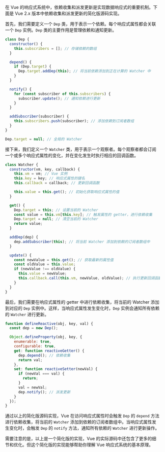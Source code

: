 在 Vue 的响应式系统中，依赖收集和派发更新是实现数据响应式的重要机制。下面是 Vue 2.x 版本中依赖收集和派发更新的简化版源码实现。

首先，我们需要定义一个 `Dep` 类，用于表示一个依赖。每个响应式属性都会关联一个 `Dep` 实例。`Dep` 类的主要作用是管理依赖和通知更新。

```javascript
class Dep {
  constructor() {
    this.subscribers = []; // 存储依赖的数组
  }

  depend() {
    if (Dep.target) {
      Dep.target.addDep(this); // 将当前依赖添加到正在计算的 Watcher 中
    }
  }

  notify() {
    for (const subscriber of this.subscribers) {
      subscriber.update(); // 通知依赖进行更新
    }
  }

  addSubscriber(subscriber) {
    this.subscribers.push(subscriber); // 添加依赖到订阅者数组
  }
}

Dep.target = null; // 全局的 Watcher

```

接下来，我们定义一个 `Watcher` 类，用于表示一个观察者。每个观察者都会订阅一个或多个响应式属性的变化，并在变化发生时执行相应的回调函数。

```javascript
class Watcher {
  constructor(vm, key, callback) {
    this.vm = vm; // Vue 实例
    this.key = key; // 响应式属性的键名
    this.callback = callback; // 更新回调函数

    this.value = this.get(); // 初始化获取响应式属性的值
  }

  get() {
    Dep.target = this; // 设置当前的 Watcher
    const value = this.vm[this.key]; // 触发属性的 getter，进行依赖收集
    Dep.target = null; // 清空当前的 Watcher
    return value;
  }

  addDep(dep) {
    dep.addSubscriber(this); // 将当前 Watcher 添加到依赖的订阅者数组中
  }

  update() {
    const newValue = this.get(); // 获取最新的属性值
    const oldValue = this.value;
    if (newValue !== oldValue) {
      this.value = newValue;
      this.callback.call(this.vm, newValue, oldValue); // 执行更新回调函数
    }
  }
}
```

最后，我们需要在响应式属性的 getter 中进行依赖收集，将当前的 Watcher 添加到对应的 `Dep` 实例中。这样，当响应式属性发生变化时，`Dep` 实例会通知所有依赖的 `Watcher` 进行更新。

```javascript
function defineReactive(obj, key, val) {
  const dep = new Dep();

  Object.defineProperty(obj, key, {
    enumerable: true,
    configurable: true,
    get: function reactiveGetter() {
      dep.depend(); // 依赖收集
      return val;
    },
    set: function reactiveSetter(newVal) {
      if (newVal === val) {
        return;
      }
      val = newVal;
      dep.notify(); // 派发更新
    }
  });
}

```

通过以上的简化版源码实现，Vue 在访问响应式属性时会触发 `Dep` 的 `depend` 方法进行依赖收集，将当前的 `Watcher` 添加到依赖的订阅者数组中。当响应式属性发生变化时，会触发 `Dep` 的 `notify` 方法，通知所有依赖的 `Watcher` 进行更新操作。

需要注意的是，以上是一个简化版的实现，Vue 的实际源码中还包含了更多的细节和优化。但这个简化版的实现能够帮助你理解 Vue 响应式系统的基本原理。